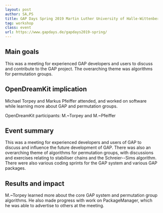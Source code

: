 ```yaml
---
layout: post
author: SA,PS
title: GAP Days Spring 2019 Martin Luther University of Halle-Wittenberg (Germany), 18--22 Mar 2019
tag: workshop
class: event
url: https://www.gapdays.de/gapdays2019-spring/
---
```

  
## Main goals

 This was a meeting for experienced GAP developers and users
to discuss and contribute to the GAP project.  The overarching theme was
algorithms for permutation groups.

## OpenDreamKit implication

 Michael Torpey and Markus Pfeiffer attended, and
worked on software while learning more about GAP and permutation groups.

OpenDreamKit participants: M.~Torpey and M.~Pfeiffer

## Event summary

 This was a meeting for experienced developers and users
of GAP to discuss and influence the future development of GAP.  There was also
an overarching theme of algorithms for permutation groups, with discussions and
exercises relating to stabiliser chains and the Schreier--Sims algorithm.
There were also various coding sprints for the GAP system and various GAP
packages.

## Results and impact

 M.~Torpey learned more about the core GAP system
and permutation group algorithms.  He also made progress with work on
PackageManager, which he was able to advertise to others at the meeting.


